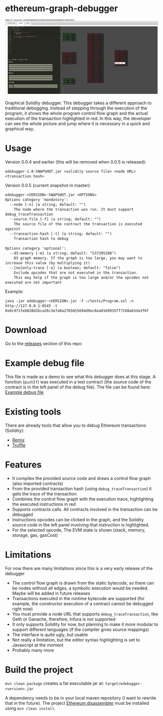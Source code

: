 # ethereum-graph-debugger

![Graph example](images/screen-1.png)

Graphical Solidity debugger. This debugger takes a different approach to traditional debugging.
Instead of stepping through the execution of the program, it shows the whole program control flow graph and
the actual execution of the transaction highlighted in red. In this way, the developer can see the whole picture
and jump where it is necessary in a quick and graphical way.

# Usage

Version 0.0.4 and earlier (this will be removed when 0.0.5 is released):

```
edebugger-1.0-SNAPSHOT.jar <solidity source file> <node URL> <transaction hash>
```

Version 0.0.5 (current snapshot in master):

```
edebugger-<VERSION>-SNAPSHOT.jar <OPTIONS>
Options category 'mandatory':
  --node [-n] (a string; default: "")
    The node where the transaction was run. It must support debug_traceTransaction
  --source-file [-f] (a string; default: "")
    The source file of the contract the transaction is executed against
  --transaction-hash [-t] (a string; default: "")
    Transaction hash to debug

Options category 'optional':
  --d3-memory [-m] (a string; default: "537395200")
    D3 graph memory. If the graph is too large, you may want to increase this value (by multiplying it)
  --[no]only-trace [-o] (a boolean; default: "false")
    Exclude opcodes that are not executed in the transaction.
    This may help if the graph is too large and/or the opcodes not executed are not important
```

Example:
```
java -jar edebugger-<VERSION>.jar -f ~/tests/Program.sol -n http://127.0.0.1:8545 -t 0x0c971feb820d2bca26c3e7a0a27b5015694d9ec8ea0169935ff7168a63da3f6f
```

# Download

Go to the [releases](https://github.com/fergarrui/ethereum-graph-debugger/releases) section of this repo

# Example debug file

This file is made as a demo to see what this debugger does at this stage. A function (`pushIf`) was executed in a test contract (the source code of the contract is in the left panel of the debug file).
The file can be found here:  [Example debug file](http://htmlpreview.github.com/?https://raw.githubusercontent.com/fergarrui/ethereum-graph-debugger/master/examples/debug.html)

# Existing tools
There are already tools that allow you to debug Ethereum transactions (Solidity):

* [Remix](https://remix.ethereum.org)
* [Truffle](http://truffleframework.com)

# Features

* It compiles the provided source code and draws a control flow graph (also imported contracts)
* From the provided transaction hash (using `debug_traceTransaction`) it gets the trace of the transaction
* Combines the control flow graph with the execution trace, highlighting the executed instructions in red
* Supports contracts calls. All contracts involved in the transaction can be debugged
* Instructions opcodes can be clicked in the graph, and the Solidity source code in the left panel involving that instruction is highlighted.
* For the selected opcode, The EVM state is shown (stack, memory, storage, gas, gasCost)

# Limitations

For now there are many limitations since this is a very early release of the debugger

* The control flow graph is drawn from the static bytecode, so there can be nodes without all edges, a symbolic execution would be needed. Maybe will be added in future releases
* Transactions executed in the runtime bytecode are supported (for example, the constructor execution of a contract cannot be debugged right now)
* You must provide a node URL that supports `debug_traceTransaction`, like Geth or Ganache, therefore, Infura is not supported
* It only supports Solidity for now, but planning to make it more modular to support different languages (if the compiler gives source mappings)
* The interface is quite ugly, but usable
* Not really a limitation, but the editor syntax highlighting is set to Javascript at the moment
* Probably many more

# Build the project

`mvn clean package` creates a fat executable jar at: `target/edebugger-<version>.jar`

A dependency needs to be in your local maven repository (I want to rewrite that in the future).
The project [Ethereum disassembler](https://github.com/fergarrui/ethereum-disassembler) must be installed using `mvn clean install`.
